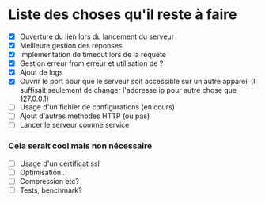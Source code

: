 # Liste des choses qu'il reste à faire
- [x] Ouverture du lien lors du lancement du serveur
- [x] Meilleure gestion des réponses
- [x] Implementation de timeout lors de la requete
- [x] Gestion erreur from erreur et utilisation de ?
- [x] Ajout de logs
- [x] Ouvrir le port pour que le serveur soit accessible sur un autre appareil 
        (Il suffisait seulement de changer l'addresse ip pour autre chose que 127.0.0.1)
- [ ] Usage d'un fichier de configurations (en cours)
- [ ] Ajout d'autres methodes HTTP (ou pas)
- [ ] Lancer le serveur comme service

### Cela serait cool mais non nécessaire
- [ ] Usage d'un certificat ssl
- [ ] Optimisation...
- [ ] Compression etc?
- [ ] Tests, benchmark?
